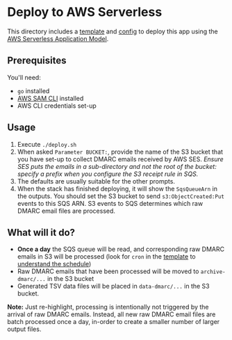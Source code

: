 # Deploy to AWS Serverless

This directory includes a [template](./template.yml) and [config](./samconfig.toml) to deploy this app using the [AWS Serverless Application Model](https://docs.aws.amazon.com/serverless-application-model/latest/developerguide/what-is-sam.html).

## Prerequisites

You'll need:

 - `go` installed
 - [AWS SAM CLI](https://docs.aws.amazon.com/serverless-application-model/latest/developerguide/serverless-sam-cli-install.html) installed
 - AWS CLI credentials set-up

## Usage

 1. Execute `./deploy.sh` 
 2. When asked `Parameter BUCKET:`, provide the name of the S3 bucket that you have set-up to collect DMARC emails received by AWS SES. *Ensure SES puts the emails in a sub-directory and not the root of the bucket: specify a prefix when you configure the S3 receipt rule in SQS.*
 3. The defaults are usually suitable for the other prompts.
 4. When the stack has finished deploying, it will show the `SqsQueueArn` in the outputs. You should set the S3 bucket to send `s3:ObjectCreated:Put` events to this SQS ARN. S3 events to SQS determines which raw DMARC email files are processed.

## What will it do?

 - **Once a day** the SQS queue will be read, and corresponding raw DMARC emails in S3 will be processed (look for `cron` in the [template](./template.yml) to [understand the schedule](https://docs.aws.amazon.com/AmazonCloudWatch/latest/events/ScheduledEvents.html#CronExpressions))
 - Raw DMARC emails that have been processed will be moved to `archive-dmarc/...` in the S3 bucket
 - Generated TSV data files will be placed in `data-dmarc/...` in the S3 bucket.

**Note:** Just re-highlight, processing is intentionally not triggered by the arrival of raw DMARC emails. Instead, all new raw DMARC email files are batch processed once a day, in-order to create a smaller number of larger output files.
